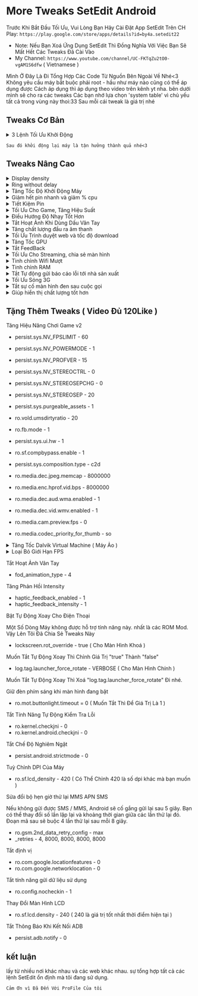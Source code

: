 
# More Tweaks SetEdit Android
Trước Khi Bắt Đầu Tối Ưu, Vui Lòng Bạn Hãy Cài Đặt App SetEdit Trên CH Play:
`https://play.google.com/store/apps/details?id=by4a.setedit22`
* Note: Nếu Bạn Xoá Ứng Dụng SetEdit Thì Đồng Nghĩa Với Việc Bạn Sẽ Mất Hết Các Tweaks Đã Cài Vào
* My Channel: `https://www.youtube.com/channel/UC-FKTqZu2tO0-vgAM1S6dfw` ( Vietnamese ) 

Mình Ở Đây Là Đi Tổng Hợp Các Code Từ Nguồn Bên Ngoài Về Nhé<3
Không yêu cầu máy bắt buộc phải root - hầu như máy nào cũng có thể áp dụng được
Cách áp dụng thì áp dụng theo video trên kênh yt nha. bên dưới mình sẽ cho ra các tweaks
Các bạn nhớ lựa chọn 'system table' vì chủ yếu tất cả trong vùng này thoi:33
Sau mỗi cái tweak là giá trị nhé

## Tweaks Cơ Bản

<details><summary>3 Lệnh Tối Ưu Khởi Động</summary><p>

* ro.config.hw_quickpoweron - true 
* boot.fps - 25 ( Là tốc độ khung hình khi khởi động máy. để 15 được thì càng tốt )
* debug.sf.nobootanimation - 1

</p></details>

`Sau đó khởi động lại máy là tận hưởng thành quả nhé<3`



## Tweaks Nâng Cao

<details><summary>Display density</summary><p>

* display_density_forced - 209

</p></details>

<details><summary>Ring without delay</summary><p>

* ring.delay - 0

</p></details>

<details><summary>Tăng Tốc Độ Khởi Động Máy</summary><p>

* boot.fps - 25 ( 25 là fps, tốc độ khung hình khi khởi động máy, ví dụ như logo )
* debug.sf.nobootanimation - 1

</p></details>

<details><summary>Giảm hết pin nhanh và giảm % cpu</summary><p>

* wifi.supplicant_scan_interval - 120 ( giúp tăng thời gian giữa các lần quét WiFi, tiết kiệm pin và tốc độ CPU )

</p></details>

<details><summary>Tiết Kiệm Pin</summary><p>

* pm.sleep_mode - 1
* power_supply.wakeup - enable
* ro.mot.eri.losalert.delay - 1000 (có thể tắt chia sẻ kết nối wifi)
* ro.ril.power_collapse - 1
* ro.ril.disable.power.collapse - 0

</p></details>


<details><summary>Tối Ưu Cho Game, Tăng Hiệu Suất</summary><p>

Vâng, Hẳn là vậy rồi. chắc chắn bạn nào cũng cần nhất là cái này.
việc này giúp cho máy trơn tru hơn ban đầu. tối ưu cho điện thoại của chúng ta :D

* debug.enabletr - true
* debug.qctwa.preservebuf - 1
* dev.pm.dyn_samplingrate - 1
* video.accelerate.hw - 1
* debug.overlayui.enable - 1
* debug.egl.hw - 1
* Debug.egl.prifiler - 1
* debug.sf.hw - 1 
* debug.composition.type - c2d
* debug.composition.type - gpu
* debug.performance.tuning - 1
* Logcat.live - disable

</p></details>


<details><summary>Điều Hướng Độ Nhạy Tốt Hơn</summary><p>

* windowsmgr.max_events_per_sec - 100

</p></details>


<details><summary>Tắt Hoạt Ảnh Khi Dùng Dấu Vân Tay</summary><p>

* fod_animation_type - 4

</p></details>


<details><summary>Tăng chất lượng đầu ra âm thanh</summary><p>

* af.resampler.quality - 255
* mpq.audio.decode - true

</p></details>


<details><summary>Tối Ưu Trình duyệt web và tốc độ download</summary><p>

* net.tcp.buffersize.default - 4096,87380,256960,4096, 16384,256960
* net.tcp.buffersize.wifi - 4096,87380,256960,4096,163 84,256960
* net.tcp.buffersize.umts - 4096,87380,256960,4096,163 84,256960
* net.tcp.buffersize.gprs - 4096,87380,256960,4096,163 84,256960
* net.tcp.buffersize.edge - 4096,87380,256960,4096,163 84,256960
* net.tcp.buffersize.hspa - 6144,87380,524288,6144,163 84,262144
* net.tcp.buffersize.lte - 524288,1048576,2097152,5242 88,1048576,2097152
* net.tcp.buffersize.hsdpa - 6144,87380,1048576,6144,8 7380,1048576
* net.tcp.buffersize.evdo_b - 6144,87380,1048576,6144, 87380,1048576
* net.rmnet0.dns1 - 8.8.8.8
* net.rmnet0.dns2 - 8.8.4.4
* net.dns1 - 8.8.8.8
* net.dns2 - 8.8.4.4
* net.ppp0.dns1 - 8.8.8.8
* net.ppp0.dns2 - 8.8.4.4
* net.wlan0.dns1 - 8.8.8.8
* net.wlan0.dns2 - 8.8.4.4
* net.eth0.dns1 - 8.8.8.8
* net.eth0.dns2 - 8.8.4.4
* net.gprs.dns1 - 8.8.8.8
* net.gprs.dns2 - 8.8.4.4

</p></details>


<details><summary>Tăng Tốc GPU</summary><p>

* debug.qc.hardware - true
* debug.qctwa.statusbar - 1
* debug.qctwa.preservebuf - 1
* debug.composition.type - gpu
* hw3d.force - 1
* hwui.render_dirty_regions - false
* hwui.disable_vsync - true

</p></details>


<details><summary>Tắt FeedBack</summary><p>

* haptic_feedback_enabled - 0 ( muốn bật lại thì chỉnh 0 thành 1 và khởi động lại máy )

</p></details>


<details><summary>Tối Ưu Cho Streaming, chia sẻ màn hình</summary><p>

* media.stagefright.enable-player - true
* media.stagefright.enable-meta - true
* media.stagefright.enable-scan - true
* media.stagefright.enable-http - true
* media.stagefright.enable-aac - true
* media.stagefright.enable-qcp - true
* media.stagefright.enable-record - true

</p></details>


<details><summary>Tinh chỉnh Wifi Mượt</summary><p>

* net.ipv4.ip_no_pmtu_disc - 0
* net.ipv4.route.flush - 1
* net.ipv4.tcp_ecn - 0
* net.ipv4.tcp_fack - 1
* net.ipv4.tcp_mem - 187000 187000 187000
* net.ipv4.tcp_moderate_rcvbuf - 1
* net.ipv4.tcp_no_metrics_save - 1
* net.ipv4.tcp_rfc1337 - 1
* net.ipv4.tcp_rmem - 4096 39000 187000
* net.ipv4.tcp_sack - 1
* net.ipv4.tcp_timestamps - 1
* net.ipv4.tcp_window_scaling - 1
* net.ipv4.tcp_wmem - 4096 39000 18700

</p></details>


<details><summary>Tinh chỉnh RAM</summary><p>

* ro.HOME_APP_ADJ - 1

</p></details>


<details><summary>Tắt Tự động gửi báo cáo lỗi tới nhà sản xuất</summary><p>

* profiler.force_disable_err_rpt - 1
* profiler.force_disable_ulog - 1

</p></details>


<details><summary>Tối Ưu Sóng 3G</summary><p>

`Hiện chưa thấy tweaks cho 4G Nhé :v`
* ro.ril.hep - 0
* ro.ril.hsxpa - 2
* ro.ril.gprsclass - 12
* ro.ril.enable.dtm - 1
* ro.ril.hsdpa.category - 8
* ro.ril.enable.a53 - 1
* ro.ril.enable.3g.prefix - 1
* ro.ril.htcmaskw1.bitmask - 4294967295
* ro.ril.htcmaskw1 - 14449
* ro.ril.hsupa.category - 6

</p></details>


<details><summary>Tắt sự cố màn hình đen sau cuộc gọi</summary><p>

* ro.lge.proximity.delay - 25
* mot.proximity.delay - 25

</p></details>


<details><summary>Giúp hiển thị chất lượng tốt hơn</summary><p>

* persist.sys.use_dithering - 1 ( có thể giảm fps và hiệu năng xuống )

</p></details>



## Tặng Thêm Tweaks ( Video Đủ 120Like )


</p></details>Tăng Hiệu Năng Chơi Game v2</summary><p>

* persist.sys.NV_FPSLIMIT - 60
* persist.sys.NV_POWERMODE - 1
* persist.sys.NV_PROFVER - 15
* persist.sys.NV_STEREOCTRL - 0
* persist.sys.NV_STEREOSEPCHG - 0
* persist.sys.NV_STEREOSEP - 20
* persist.sys.purgeable_assets - 1
* ro.vold.umsdirtyratio - 20
* ro.fb.mode - 1
* persist.sys.ui.hw - 1
* ro.sf.compbypass.enable - 1
* persist.sys.composition.type - c2d

* ro.media.dec.jpeg.memcap - 8000000
* ro.media.enc.hprof.vid.bps - 8000000
* ro.media.dec.aud.wma.enabled - 1
* ro.media.dec.vid.wmv.enabled - 1
* ro.media.cam.preview.fps - 0
* ro.media.codec_priority_for_thumb - so

</p></details>

<details><summary>Tăng Tốc Dalvik Virtual Machine ( Máy Ảo )</summary><p>

* dalvik.vm.checkjni - false
* dalvik.vm.dexopt-data-only - 1
* dalvik.vm.heapstartsize - 5m
* dalvik.vm.heapgrowthlimit - 48m
* dalvik.vm.heapsize - 64m
* dalvik.vm.verify-bytecode - false
* dalvik.vm.execution-mode - int:jit
* dalvik.vm.lockprof.threshold - 250
* dalvik.vm.dexopt-flags - m=v,o=y
* dalvik.vm.stack-trace-file - /data/anr/traces.txt
* dalvik.vm.jmiopts - forcecopy

</p></details>


<details><summary>Loại Bỏ Giới Hạn FPS</summary><p>

* debug.gr.swapinterval - 0 ( Có thể không ổn định )

</p></details>


</p></details>Tắt Hoạt Ảnh Vân Tay</summary><p>

* fod_animation_type - 4

</p></details>


</p></details>Tăng Phản Hồi Intensity</summary><p>

* haptic_feedback_enabled - 1
* haptic_feedback_intensity - 1

</p></details>


</p></details>Bật Tự Động Xoay Cho Điện Thoại</summary><p>

Một Số Dòng Máy không được hỗ trợ tính năng này. nhất là các ROM Mod.
Vậy Lên Tôi Đã Chia Sẻ Tweaks Này

* lockscreen.rot_override - true ( Cho Màn Hình Khoá )

Muốn Tắt Tự Động Xoay Thì Chỉnh Giá Trị "true" Thành "false"

* log.tag.launcher_force_rotate - VERBOSE  ( Cho Màn Hình Chính )

Muốn Tắt Tự Động Xoay Thì Xoá "log.tag.launcher_force_rotate" Đi nhé.

</p></details>


</p></details>Giữ đèn phím sáng khi màn hình đang bật</summary><p>

* ro.mot.buttonlight.timeout = 0 ( Muốn Tắt Thì Để Giá Trị Là 1 )

</p></details>


</p></details>Tắt Tính Năng Tự Động Kiểm Tra Lỗi</summary><p>

* ro.kernel.checkjni - 0 
* ro.kernel.android.checkjni - 0

</p></details>


</p></details>Tắt Chế Độ Nghiêm Ngặt</summary><p>

* persist.android.strictmode - 0

</p></details>


</p></details>Tuỳ Chỉnh DPI Của Máy</summary><p>

* ro.sf.lcd_density - 420 ( Có Thể Chỉnh 420 là số dpi khác mà bạn muốn )

</p></details>


</p></details>Sửa đổi bộ hẹn giờ thử lại MMS APN SMS</summary><p>

Nếu không gửi được SMS / MMS, Android sẽ cố gắng gửi lại sau 5 giây.
Bạn có thể thay đổi số lần lặp lại và khoảng thời gian giữa các lần thử lại đó.
Đoạn mã sau sẽ buộc 4 lần thử lại sau mỗi 8 giây.

* ro.gsm.2nd_data_retry_config - max  
* _retries - 4, 8000, 8000, 8000, 8000

</p></details>


</p></details>Tắt định vị</summary><p>

* ro.com.google.locationfeatures - 0
* ro.com.google.networklocation - 0

</p></details>


</p></details>Tắt tính năng gửi dữ liệu sử dụng</summary><p>

* ro.config.nocheckin - 1

</p></details>


</p></details>Thay Đổi Màn Hình LCD</summary><p>

* ro.sf.lcd.density - 240 ( 240 là giá trị tốt nhất thời điểm hiện tại )

</p></details>


</p></details>Tắt Thông Báo Khi Kết Nối ADB</summary><p>

* persist.adb.notify - 0

</p></details>


## kết luận

lấy từ nhiều nơi khác nhau và các web khác nhau.
sự tổng hợp tất cả các lệnh SetEdit ổn định mà tôi đang sử dụng.

`Cảm Ơn vì Đã Đến Với ProFile Của tôi`
